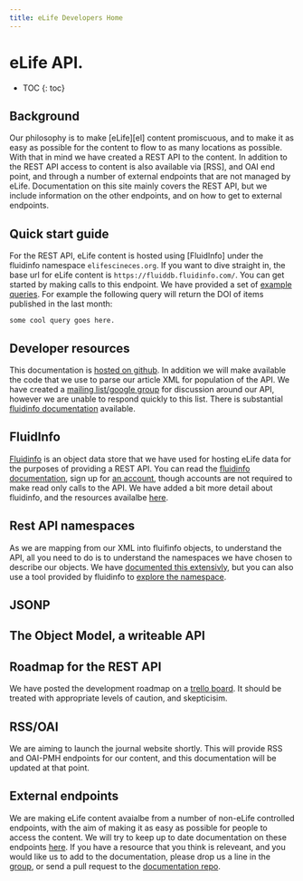 ```yaml
--- 
title: eLife Developers Home
---
```



# eLife API. 

* TOC
{: toc}


## Background

Our philosophy is to make [eLife][el] content promiscuous, and to make it as easy as possible for the content to flow to as many locations as possible. With that in mind we have created a REST API to the content. In addition to the REST API access to content is also available via [RSS], and OAI end point, and through a number of external endpoints that are not managed by eLife. Documentation on this site mainly covers the REST API, but we include information on the other endpoints, and on how to get to external endpoints. 


## Quick start guide 

For the REST API, eLife content is hosted using [FluidInfo] under the fluidinfo namespace `elifescineces.org`. If you want to dive straight in, the base url for eLife content is `https://fluiddb.fluidinfo.com/`. You can get started by making calls to this endpoint. We have provided a set of [example queries][eq]. For example the following query will return the DOI of items published in the last month:

`some cool query goes here.`

[eq]: /v1/usecases/


## Developer resources

This documentation is [hosted on github][gdocs]. In addition we will make available the code that we use to parse our article XML for population of the API. We have created a [mailing list/google group][ml] for discussion around our API, however we are unable to respond quickly to this list. There is substantial [fluidinfo documentation][fid] available. 

[parser]: parser.com
[gdocs]: https://github.com/elifesciences/elife-api-documentation
[ml]: https://groups.google.com/forum/?fromgroups#!forum/elife-api
[fid]: fluidinfo.com 


## FluidInfo

[Fluidinfo][fi] is an object data store that we have used for hosting eLife data for the purposes of providing a REST API. You can read the [fluidinfo documentation][fid], sign up for [an account][fia], though accounts are not required to make read only calls to the API. We have added a bit more detail about fluidinfo, and the resources availalbe [here][fol].

[fi]: fluidinfo.com
[fia]: fluidinfoaccoutns.com
[fol]: /v1/fluidinfo/


## Rest API namespaces

As we are mapping from our XML into fluifinfo objects, to understand the API, all you need to do is to understand the namespaces we have chosen to describe our objects. We have [documented this extensivly][rest], but you can also use a tool provided by fluidinfo to [explore the namespace][explorer].

[rest]: /v1/
[explorer]: https://explorer.fluidinfo.com/fluidinfo/elifesciences.org

## JSONP


## The Object Model, a writeable API


## Roadmap for the REST API

We have posted the development roadmap on a [trello board][tb]. It should be treated with appropriate levels of caution, and skepticisim. 

[tb]: https://trello.com/board/elife-api-roadmap/50194e22705438553d59640c 


## RSS/OAI

We are aiming to launch the journal website shortly. This will provide RSS and OAI-PMH endpoints for our content, and this documentation will be updated at that point. 


## External endpoints

We are making eLife content avaialbe from a number of non-eLife controlled endpoints, with the aim of making it as easy as possible for people to access the content. We will try to keep up to date documentation on these endpoints [here][eep]. If you have a resource that you think is releveant, and you would like us to add to the documentation, please drop us a line in the [group][ml], or send a pull request to the [documentation repo][gdocs]. 

[eep]: /external-endpoints/